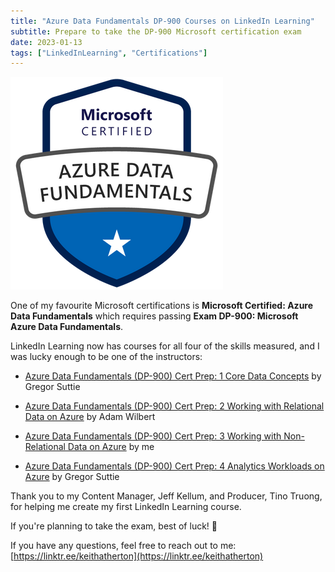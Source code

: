 ```yaml
---
title: "Azure Data Fundamentals DP-900 Courses on LinkedIn Learning"
subtitle: Prepare to take the DP-900 Microsoft certification exam
date: 2023-01-13
tags: ["LinkedInLearning", "Certifications"]
---
```


![Microsoft Certified: Azure Data Fundamentals certification badge](/img/2023-01-13-dp-900-courses-on-lil/azure-data-fundamentals-600x600.png "Microsoft Certified: Azure Data Fundamentals certification badge")

One of my favourite Microsoft certifications is **Microsoft Certified: Azure Data Fundamentals** which requires passing **Exam DP-900: Microsoft Azure Data Fundamentals**.

LinkedIn Learning now has courses for all four of the skills measured, and I was lucky enough to be one of the instructors:

- [Azure Data Fundamentals (DP-900) Cert Prep: 1 Core Data Concepts](https://www.linkedin.com/learning/azure-data-fundamentals-dp-900-cert-prep-1-core-data-concepts) by Gregor Suttie

- [Azure Data Fundamentals (DP-900) Cert Prep: 2 Working with Relational Data on Azure](https://www.linkedin.com/learning/azure-data-fundamentals-dp-900-cert-prep-2-working-with-relational-data-on-azure-17091985) by Adam Wilbert

- [Azure Data Fundamentals (DP-900) Cert Prep: 3 Working with Non-Relational Data on Azure](https://www.linkedin.com/learning/azure-data-fundamentals-dp-900-cert-prep-3-working-with-non-relational-data-on-azure) by me

- [Azure Data Fundamentals (DP-900) Cert Prep: 4 Analytics Workloads on Azure](https://www.linkedin.com/learning/azure-data-fundamentals-dp-900-cert-prep-4-analytics-workloads-on-azure) by 
Gregor Suttie

Thank you to my Content Manager, Jeff Kellum, and Producer, Tino Truong, for helping me create my first LinkedIn Learning course.

If you're planning to take the exam, best of luck! 🤞

If you have any questions, feel free to reach out to me: [https://linktr.ee/keithatherton](https://linktr.ee/keithatherton)